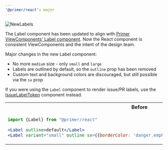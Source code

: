 ```yaml
---
'@primer/react': major
---
```


![NewLabels](https://user-images.githubusercontent.com/2313998/155384037-8a56c943-4cff-4349-925b-dc28247e3491.png)

The Label component has been updated to align with [Primer ViewComponents' Label component](https://primer.style/view-components/components/label). Now the React component is consistent ViewComponents and the intent of the design team.

Major changes in the new Label component:

- No more `medium` size - only `small` and `large`
- Labels are outlined by default, so the `outline` prop has been removed
- Custom text and background colors are discouraged, but still possible via the `sx` prop

If you were using the `Label` component to render issue/PR labels, use the [IssueLabelToken](https://primer.style/react/Token#issuelabeltoken) component instead.

<table>
<tr>
<th> Before </th> <th> After </th>
</tr>
<tr>
<td valign="top">

```jsx
import {Label} from "@primer/react"

<Label outline>default</Label>
<Label variant="small" outline sx={{borderColor: 'danger.emphasis', color: 'danger.fg'}}>danger</Label>
```

 </td>
<td valign="top">

```jsx
import {Label} from "@primer/react"

<Label>default</Label>
<Label size="small" variant="danger">danger</Label>
```

</td>
</tr>
</table>

